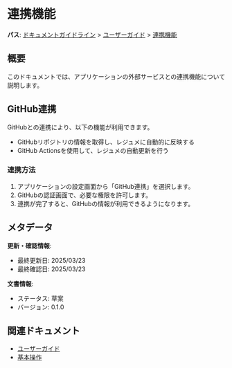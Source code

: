 # 連携機能

**パス**: [ドキュメントガイドライン](../../../README.md) > [ユーザーガイド](../README.md) > [連携機能](./README.md)

## 概要

このドキュメントでは、アプリケーションの外部サービスとの連携機能について説明します。

## GitHub連携

GitHubとの連携により、以下の機能が利用できます。

-   GitHubリポジトリの情報を取得し、レジュメに自動的に反映する
-   GitHub Actionsを使用して、レジュメの自動更新を行う

### 連携方法

1.  アプリケーションの設定画面から「GitHub連携」を選択します。
2.  GitHubの認証画面で、必要な権限を許可します。
3.  連携が完了すると、GitHubの情報が利用できるようになります。

## メタデータ

**更新・確認情報**:
- 最終更新日: 2025/03/23
- 最終確認日: 2025/03/23

**文書情報**:
- ステータス: 草案
- バージョン: 0.1.0

## 関連ドキュメント

- [ユーザーガイド](../README.md)
- [基本操作](./basics/README.md)